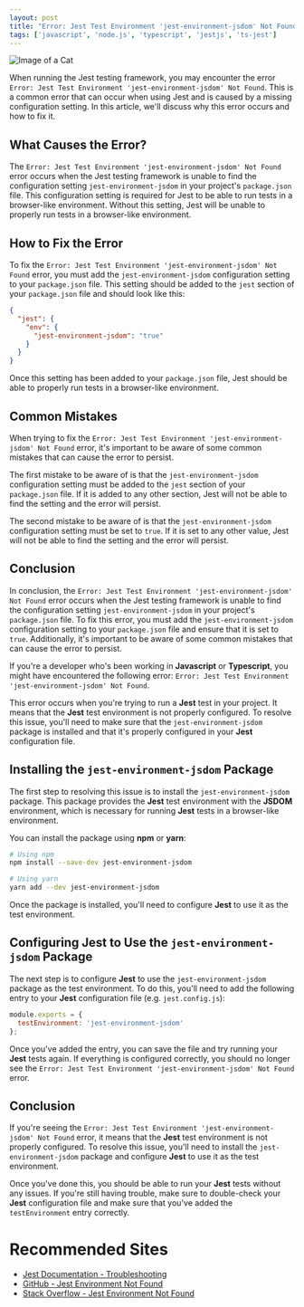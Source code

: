 ```yaml
---
layout: post
title: "Error: Jest Test Environment 'jest-environment-jsdom' Not Found"
tags: ['javascript', 'node.js', 'typescript', 'jestjs', 'ts-jest']
---
```


![Image of a Cat](http://source.unsplash.com/1600x900/?cat)

When running the Jest testing framework, you may encounter the error `Error: Jest Test Environment 'jest-environment-jsdom' Not Found`. This is a common error that can occur when using Jest and is caused by a missing configuration setting. In this article, we'll discuss why this error occurs and how to fix it.

## What Causes the Error?

The `Error: Jest Test Environment 'jest-environment-jsdom' Not Found` error occurs when the Jest testing framework is unable to find the configuration setting `jest-environment-jsdom` in your project's `package.json` file. This configuration setting is required for Jest to be able to run tests in a browser-like environment. Without this setting, Jest will be unable to properly run tests in a browser-like environment.

## How to Fix the Error

To fix the `Error: Jest Test Environment 'jest-environment-jsdom' Not Found` error, you must add the `jest-environment-jsdom` configuration setting to your `package.json` file. This setting should be added to the `jest` section of your `package.json` file and should look like this:

```json
{
  "jest": {
    "env": {
      "jest-environment-jsdom": "true"
    }
  }
}
```

Once this setting has been added to your `package.json` file, Jest should be able to properly run tests in a browser-like environment.

## Common Mistakes

When trying to fix the `Error: Jest Test Environment 'jest-environment-jsdom' Not Found` error, it's important to be aware of some common mistakes that can cause the error to persist.

The first mistake to be aware of is that the `jest-environment-jsdom` configuration setting must be added to the `jest` section of your `package.json` file. If it is added to any other section, Jest will not be able to find the setting and the error will persist.

The second mistake to be aware of is that the `jest-environment-jsdom` configuration setting must be set to `true`. If it is set to any other value, Jest will not be able to find the setting and the error will persist.

## Conclusion

In conclusion, the `Error: Jest Test Environment 'jest-environment-jsdom' Not Found` error occurs when the Jest testing framework is unable to find the configuration setting `jest-environment-jsdom` in your project's `package.json` file. To fix this error, you must add the `jest-environment-jsdom` configuration setting to your `package.json` file and ensure that it is set to `true`. Additionally, it's important to be aware of some common mistakes that can cause the error to persist.

If you're a developer who's been working in **Javascript** or **Typescript**, you might have encountered the following error: `Error: Jest Test Environment 'jest-environment-jsdom' Not Found`. 

This error occurs when you're trying to run a **Jest** test in your project. It means that the **Jest** test environment is not properly configured. To resolve this issue, you'll need to make sure that the `jest-environment-jsdom` package is installed and that it's properly configured in your **Jest** configuration file.

## Installing the `jest-environment-jsdom` Package

The first step to resolving this issue is to install the `jest-environment-jsdom` package. This package provides the **Jest** test environment with the **JSDOM** environment, which is necessary for running **Jest** tests in a browser-like environment.

You can install the package using **npm** or **yarn**:

```bash
# Using npm
npm install --save-dev jest-environment-jsdom

# Using yarn
yarn add --dev jest-environment-jsdom
```

Once the package is installed, you'll need to configure **Jest** to use it as the test environment.

## Configuring **Jest** to Use the `jest-environment-jsdom` Package

The next step is to configure **Jest** to use the `jest-environment-jsdom` package as the test environment. To do this, you'll need to add the following entry to your **Jest** configuration file (e.g. `jest.config.js`):

```javascript
module.exports = {
  testEnvironment: 'jest-environment-jsdom'
};
```

Once you've added the entry, you can save the file and try running your **Jest** tests again. If everything is configured correctly, you should no longer see the `Error: Jest Test Environment 'jest-environment-jsdom' Not Found` error.

## Conclusion

If you're seeing the `Error: Jest Test Environment 'jest-environment-jsdom' Not Found` error, it means that the **Jest** test environment is not properly configured. To resolve this issue, you'll need to install the `jest-environment-jsdom` package and configure **Jest** to use it as the test environment.

Once you've done this, you should be able to run your **Jest** tests without any issues. If you're still having trouble, make sure to double-check your **Jest** configuration file and make sure that you've added the `testEnvironment` entry correctly.
# Recommended Sites

- [Jest Documentation - Troubleshooting](https://jestjs.io/docs/en/troubleshooting)
- [GitHub - Jest Environment Not Found](https://github.com/facebook/jest/issues/9014)
- [Stack Overflow - Jest Environment Not Found](https://stackoverflow.com/questions/49629072/jest-test-environment-jest-environment-jsdom-not-found)